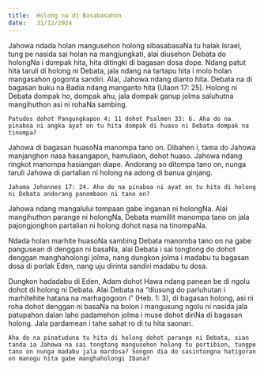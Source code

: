 ```yaml
---
title:  Holong na di Basabasahon
date:   31/12/2024
---
```


Jahowa ndada holan mangusehon holong sibasabasaNa tu halak Israel, tung pe nasida sai holan na mangjungkati, alai diusehon Debata do holongNa i dompak hita, hita ditingki di bagasan dosa dope. Ndang patut hita taruli di holong ni Debata, jala ndang na tartapu hita i molo holan mangasahon gogonta sandiri. Alai, Jahowa ndang dianto hita. Debata na di bagasan buku na Badia ndang manganto hita (Ulaon 17: 25). Holong ni Debata dompak ho, dompak ahu, jala dompak ganup jolma saluhutna mangihuthon asi ni rohaNa sambing.

`Patudos dohot Pangungkapon 4: 11 dohot Psalmen 33: 6. Aha do na pinaboa ni angka ayat on tu hita dompak di huaso ni Debata dompak na tinompa?`

Jahowa di bagasan huasoNa manompa tano on. Dibahen i, tama do Jahowa manjanghon nasa hasangapon, hamuliaon, dohot huaso. Jahowa ndang ringkot manompa hasiangan diape. Andorang so ditompa tano on, nunga taruli Jahowa di partalian ni holong na adong di banua ginjang.

`Jahama Johannes 17: 24. Aha do na pinaboa ni ayat on tu hita di holong ni Debata andorang panombaon ni tano on?`

Jahowa ndang mangalului tompaan gabe inganan ni holongNa. Alai mangihuthon parange ni holongNa, Debata mamillit manompa tano on jala pajongjonghon partalian ni holong dohot nasa na tinompaNa.

Ndada holan marhite huasoNa sambing Debata manomba tano on na gabe pangusean di denggan ni basaNa, alai Debata i sai tongtong do dohot denggan manghaholongi jolma, nang dungkon jolma i madabu tu bagasan dosa di porlak Eden, nang uju dirinta sandiri madabu tu dosa.

Dungkon hadadabu di Eden, Adam dohot Hawa ndang panean be di ngolu dohot di holong ni Debata. Alai Debata na “diusung do parluhutan i marhitehite hatana na marhagogoon i” (Heb. 1: 3), di bagasan holong, asi ni roha dohot denggan ni basaNa na bolon i mangusung ngolu ni nasida jala patupahon dalan laho padamehon jolma i muse dohot diriNa di bagasan holong. Jala pardamean i tahe sahat ro di tu hita saonari.

`Aha do na pinatuduna tu hita di holong dohot parange ni Debata, sian tanda ia Jahowa na sai tongtong mangusehon holong tu portibion, tungpe tano on nunga madabu jala mardosa? Songon dia do sasintongna hatigoran on manogu hita gabe manghaholongi Ibana?`